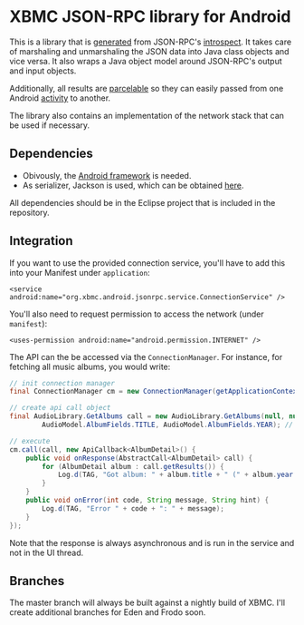 
XBMC JSON-RPC library for Android
=================================

This is a library that is [generated](https://github.com/freezy/xbmc-jsonrpclib-android-generator)
from JSON-RPC's [introspect](http://wiki.xbmc.org/index.php?title=JSON-RPC_API/v3#JSONRPC.Introspect).
It takes care of marshaling and unmarshaling the JSON data into Java class
objects and vice versa. It also wraps a Java object model around JSON-RPC's output
and input objects.

Additionally, all results are [parcelable](http://developer.android.com/reference/android/os/Parcelable.html)
so they can easily passed from one Android [activity](http://developer.android.com/reference/android/app/Activity.html)
to another.

The library also contains an implementation of the network stack that can be 
used if necessary.


Dependencies
------------

* Obivously, the [Android framework](http://developer.android.com/sdk/index.html) is needed.
* As serializer, Jackson is used, which can be obtained [here](http://jackson.codehaus.org/).

All dependencies should be in the Eclipse project that is included in the repository.

Integration
-----------

If you want to use the provided connection service, you'll have to add this into
your Manifest under `application`: 

	<service android:name="org.xbmc.android.jsonrpc.service.ConnectionService" />
	
You'll also need to request permission to access the network (under `manifest`):

	<uses-permission android:name="android.permission.INTERNET" />

The API can the be accessed via the `ConnectionManager`. For instance, for fetching
all music albums, you would write:

```java
// init connection manager
final ConnectionManager cm = new ConnectionManager(getApplicationContext(), new HostConfig("192.168.0.100"));

// create api call object
final AudioLibrary.GetAlbums call = new AudioLibrary.GetAlbums(null, null, (ListModel.AlbumFilter)null, 
		AudioModel.AlbumFields.TITLE, AudioModel.AlbumFields.YEAR); // only fetch title and year

// execute
cm.call(call, new ApiCallback<AlbumDetail>() {
	public void onResponse(AbstractCall<AlbumDetail> call) {
		for (AlbumDetail album : call.getResults()) {
			Log.d(TAG, "Got album: " + album.title + " (" + album.year + ")");
		}
	}
	public void onError(int code, String message, String hint) {
		Log.d(TAG, "Error " + code + ": " + message);
	}
});
```

Note that the response is always asynchronous and is run in the service and not 
in the UI thread. 

Branches
--------

The master branch will always be built against a nightly build of XBMC. I'll 
create additional branches for Eden and Frodo soon.

